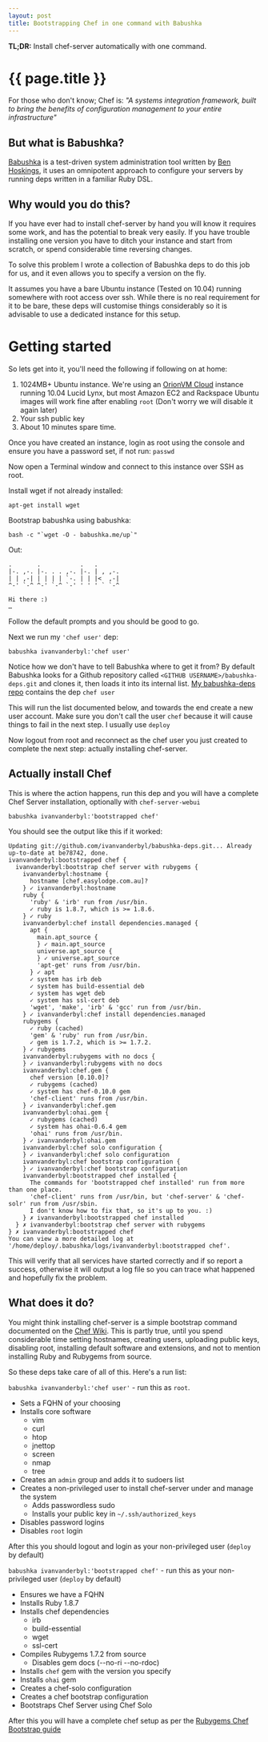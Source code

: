 ```yaml
---
layout: post
title: Bootstrapping Chef in one command with Babushka
---
```


**TL;DR:** Install chef-server automatically with one command.

{{ page.title }}
=================================================

For those who don't know; Chef is:
  *"A systems integration framework, built to bring the benefits of configuration management to your entire infrastructure"*
  
But what is Babushka?
---------------------

[Babushka](http://babushka.me) is a test-driven system administration tool written by [Ben Hoskings](http://github.com/benhoskings), it uses an omnipotent approach to configure your servers by running deps written in a familiar Ruby DSL.

Why would you do this?
----------------------

If you have ever had to install chef-server by hand you will know it requires some work, and has the potential to break very easily. 
If you have trouble installing one version you have to ditch your instance and start from scratch, or spend considerable time reversing changes.

To solve this problem I wrote a collection of Babushka deps to do this job for us, and it even allows you to specify a version on the fly. 

It assumes you have a bare Ubuntu instance (Tested on 10.04) running somewhere with root access over ssh. While there is no real requirement for it to be bare, these deps will customise things considerably so it is advisable
to use a dedicated instance for this setup.

Getting started
===============

So lets get into it, you'll need the following if following on at home:

1. 1024MB+ Ubuntu instance. We're using an [OrionVM Cloud](http://orionvm.com.au) instance running 10.04 Lucid Lynx, but most Amazon EC2 and Rackspace Ubuntu images will work fine after enabling `root` (Don't worry we will disable it again later)
2. Your ssh public key
3. About 10 minutes spare time.

Once you have created an instance, login as root using the console and ensure you have a password set, if not run: `passwd`

Now open a Terminal window and connect to this instance over SSH as root.

Install wget if not already installed:

    apt-get install wget
    
Bootstrap babushka using babushka:

    bash -c "`wget -O - babushka.me/up`"

Out:

    .       .           .   .      
    |-. ,-. |-. . . ,-. |-. | , ,-.
    | | ,-| | | | | `-. | | |<  ,-|
    ^-' `-^ ^-' `-^ `-' ' ' ' ` `-^

    Hi there :)
    …

Follow the default prompts and you should be good to go.

Next we run my `'chef user'` dep:

    babushka ivanvanderbyl:'chef user'
    
Notice how we don't have to tell Babushka where to get it from? By default Babushka looks for a Github repository called `<GITHUB USERNAME>/babushka-deps.git` and clones it, then loads it into its internal list.
[My babushka-deps repo](http://github.com/ivanvanderbyl/babushka-deps) contains the dep `chef user`

This will run the list documented below, and towards the end create a new user account. Make sure you don't call the user `chef` because it will cause things to fail in the next step. I usually use `deploy`

Now logout from root and reconnect as the chef user you just created to complete the next step: actually installing chef-server.

Actually install Chef
---------------------

This is where the action happens, run this dep and you will have a complete Chef Server installation, optionally with `chef-server-webui`

    babushka ivanvanderbyl:'bootstrapped chef'
    
You should see the output like this if it worked:

    Updating git://github.com/ivanvanderbyl/babushka-deps.git... Already up-to-date at be78742, done.
    ivanvanderbyl:bootstrapped chef {
      ivanvanderbyl:bootstrap chef server with rubygems {
        ivanvanderbyl:hostname {
          hostname [chef.easylodge.com.au]? 
        } ✓ ivanvanderbyl:hostname
        ruby {
          'ruby' & 'irb' run from /usr/bin.
          ✓ ruby is 1.8.7, which is >= 1.8.6.
        } ✓ ruby
        ivanvanderbyl:chef install dependencies.managed {
          apt {
            main.apt_source {
            } ✓ main.apt_source
            universe.apt_source {
            } ✓ universe.apt_source
            'apt-get' runs from /usr/bin.
          } ✓ apt
          ✓ system has irb deb
          ✓ system has build-essential deb
          ✓ system has wget deb
          ✓ system has ssl-cert deb
          'wget', 'make', 'irb' & 'gcc' run from /usr/bin.
        } ✓ ivanvanderbyl:chef install dependencies.managed
        rubygems {
          ✓ ruby (cached)
          'gem' & 'ruby' run from /usr/bin.
          ✓ gem is 1.7.2, which is >= 1.7.2.
        } ✓ rubygems
        ivanvanderbyl:rubygems with no docs {
        } ✓ ivanvanderbyl:rubygems with no docs
        ivanvanderbyl:chef.gem {
          chef version [0.10.0]? 
          ✓ rubygems (cached)
          ✓ system has chef-0.10.0 gem
          'chef-client' runs from /usr/bin.
        } ✓ ivanvanderbyl:chef.gem
        ivanvanderbyl:ohai.gem {
          ✓ rubygems (cached)
          ✓ system has ohai-0.6.4 gem
          'ohai' runs from /usr/bin.
        } ✓ ivanvanderbyl:ohai.gem
        ivanvanderbyl:chef solo configuration {
        } ✓ ivanvanderbyl:chef solo configuration
        ivanvanderbyl:chef bootstrap configuration {
        } ✓ ivanvanderbyl:chef bootstrap configuration
        ivanvanderbyl:bootstrapped chef installed {
          The commands for 'bootstrapped chef installed' run from more than one place.
          'chef-client' runs from /usr/bin, but 'chef-server' & 'chef-solr' run from /usr/sbin.
          I don't know how to fix that, so it's up to you. :)
        } ✗ ivanvanderbyl:bootstrapped chef installed
      } ✗ ivanvanderbyl:bootstrap chef server with rubygems
    } ✗ ivanvanderbyl:bootstrapped chef
    You can view a more detailed log at '/home/deploy/.babushka/logs/ivanvanderbyl:bootstrapped chef'.

This will verify that all services have started correctly and if so report a success, otherwise it will output a log file so you can trace what happened and hopefully fix the problem.



What does it do?
----------------

You might think installing chef-server is a simple bootstrap command documented on the [Chef Wiki](http://wiki.opscode.com/display/chef/Bootstrap+Chef+RubyGems+Installation). 
This is partly true, until you spend considerable time setting hostnames, creating users, uploading public keys, disabling root, installing default software and extensions, and not to mention installing Ruby and Rubygems 
from source.

So these deps take care of all of this. Here's a run list:

`babushka ivanvanderbyl:'chef user'` - run this as `root`.

* Sets a FQHN of your choosing
* Installs core software
  - vim
  - curl
  - htop
  - jnettop
  - screen
  - nmap
  - tree
* Creates an `admin` group and adds it to sudoers list
* Creates a non-privileged user to install chef-server under and manage the system
  - Adds passwordless sudo
  - Installs your public key in `~/.ssh/authorized_keys`
* Disables password logins
* Disables `root` login

After this you should logout and login as your non-privileged user (`deploy` by default)

`babushka ivanvanderbyl:'bootstrapped chef'` - run this as your non-privileged user (`deploy` by default)

* Ensures we have a FQHN
* Installs Ruby 1.8.7
* Installs chef dependencies
  - irb
  - build-essential
  - wget
  - ssl-cert
* Compiles Rubygems 1.7.2 from source
  - Disables gem docs (--no-ri --no-rdoc)
* Installs `chef` gem with the version you specify
* Installs `ohai` gem
* Creates a chef-solo configuration
* Creates a chef bootstrap configuration
* Bootstraps Chef Server using Chef Solo

After this you will have a complete chef setup as per the [Rubygems Chef Bootstrap guide](http://wiki.opscode.com/display/chef/Bootstrap+Chef+RubyGems+Installation)